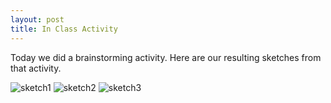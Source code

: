 ```yaml
---
layout: post
title: In Class Activity
---
```


Today we did a brainstorming activity. Here are our resulting sketches from that activity.

![sketch1](/sousshopper/img/sketch1.jpg)
![sketch2](/sousshopper/img/sketch2.jpg)
![sketch3](/sousshopper/img/sketch3.jpg)
